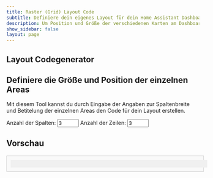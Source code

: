 ```yaml
---
title: Raster (Grid) Layout Code
subtitle: Definiere dein eigenes Layout für dein Home Assistant Dashboard
description: Um Position und Größe der verschiedenen Karten am Dashboard zu konfigurieren, ist grid-layout eine super Möglichkeit
show_sidebar: false
layout: page
---
```


<div class="shb-main-container">
    <div id="shb-custom-alert" style="display: none;">
        <div id="shb-custom-alert-content">
            <h4 id="shb-custom-alert-title"></h4>
            <p id="shb-custom-alert-message"></p>
            <button id="shb-close-alert">OK</button>
        </div>
    </div>
    <section class="content-section">
        <h1 class="shb-main-title">Layout Codegenerator</h1>
        <h2 class="shb-section-title-center">Definiere die Größe und Position der einzelnen Areas</h2>
        <p class="shb-main-description">
            Mit diesem Tool kannst du durch Eingabe der Angaben zur Spaltenbreite und Betitelung der einzelnen Areas den Code für dein Layout erstellen. 
        </p>
        <label for="columns">Anzahl der Spalten:</label>
        <input type="number" id="columns" value="3" min="1" max="12" onchange="updateGrid()">
        <label for="rows">Anzahl der Zeilen:</label>
        <input type="number" id="rows" value="3" min="1" max="12" onchange="updateGrid()">
        <div id="columnInputs" class="column-inputs-container"></div>
        <h2>Vorschau</h2>
        <div id="gridPreviewContainer">
            <div id="gridPreview" class="grid-container"></div>
        </div>
    </section>
</div>
<style>
    #gridPreviewContainer {
        width: 100%;
        max-width: 98%;
        margin: 20px auto;
        padding: 10px;
        border: 1px solid #ccc;
        background: #f9f9f9;
    }
    .grid-container {
        display: grid;
        gap: 1px;
        width: 100%;
        background: #f0f0f0;
        padding: 10px;
    }
    .grid-item {
        background: #ddd;
        padding: 20px;
        text-align: center;
        border: 1px solid #aaa;
    }
    .column-inputs-container {
        display: flex;
        gap: 10px;
    }
    .column-input {
        display: flex;
        flex-direction: column;
        align-items: center;
    }
</style>
<script>
    function updateGrid() {
        let columns = document.getElementById("columns").value;
        let rows = document.getElementById("rows").value;
        let gridPreview = document.getElementById("gridPreview");
        let columnInputs = document.getElementById("columnInputs");
        
        gridPreview.innerHTML = '';
        columnInputs.innerHTML = '';
        columnInputs.style.display = 'flex';
        columnInputs.style.gap = '10px';
        
        let templateColumns = [];
        let totalWidth = 0;
        
        for (let i = 0; i < columns; i++) {
            let container = document.createElement("div");
            container.className = "column-input";
            
            let label = document.createElement("label");
            label.textContent = `Spalte ${i+1}`;
            
            let input = document.createElement("input");
            input.type = "number";
            input.min = "1";
            input.max = "100";
            input.value = Math.floor(100 / columns);
            input.setAttribute("data-index", i);
            input.onchange = updateGrid;
            
            container.appendChild(label);
            container.appendChild(input);
            columnInputs.appendChild(container);
            
            templateColumns.push(input.value + "%");
            totalWidth += parseInt(input.value);
        }
        
        let lastInput = columnInputs.lastChild.querySelector("input");
        if (lastInput) {
            let remainingWidth = 100 - totalWidth;
            lastInput.value = parseInt(lastInput.value) + remainingWidth;
        }
        
        gridPreview.style.gridTemplateColumns = templateColumns.join(" ");
        gridPreview.style.gridTemplateRows = `repeat(${rows}, auto)`;
        
        for (let r = 0; r < rows; r++) {
            for (let c = 0; c < columns; c++) {
                let div = document.createElement("div");
                div.className = "grid-item";
                let areaInput = document.createElement("input");
                areaInput.type = "text";
                areaInput.style = "width: 100%";
                areaInput.placeholder = `Area ${r+1}-${c+1}`;
                div.appendChild(areaInput);
                gridPreview.appendChild(div);
            }
        }
    }

    updateGrid();
</script>
